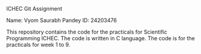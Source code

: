ICHEC Git Assignment

Name: Vyom Saurabh Pandey
ID: 24203476

This repository contains the code for the practicals for Scientific Programming ICHEC. The code is written in C language. 
The code is for the practicals for week 1 to 9.